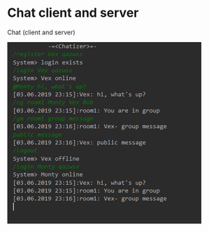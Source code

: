 # Chat client and server
Chat (client and server)

![Client](https://github.com/Vex788/Chat-client-and-server-/blob/master/scrn.png?raw=true)
